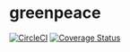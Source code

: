 # greenpeace
[![CircleCI](https://circleci.com/gh/greenpeace-wits/greenpeace.svg?style=svg)](https://circleci.com/gh/greenpeace-wits/greenpeace)
[![Coverage Status](https://coveralls.io/repos/github/greenpeace-wits/greenpeace/badge.svg?branch=master)](https://coveralls.io/github/greenpeace-wits/greenpeace?branch=master)


